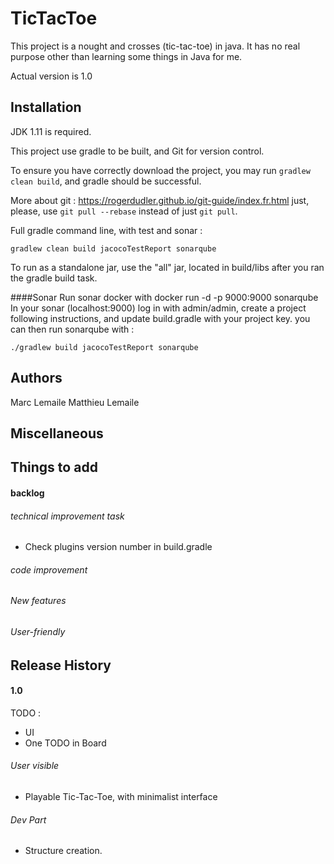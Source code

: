 # TicTacToe

This project is a nought and crosses (tic-tac-toe) in java. It has no real purpose other than learning some things in Java for me.

Actual version is 1.0

## Installation

JDK 1.11 is required.

This project use gradle to be built, and Git for version control.

To ensure you have correctly download the project,
you may run `gradlew clean build`,
and gradle should be successful.

More about git :
https://rogerdudler.github.io/git-guide/index.fr.html
just, please, use `git pull --rebase` instead of just `git pull`.

Full gradle command line, with test and sonar :
``` shell script
gradlew clean build jacocoTestReport sonarqube
```

To run as a standalone jar, use the "all" jar, located in build/libs after you ran the gradle build task.

####Sonar
Run sonar docker with docker run -d -p 9000:9000 sonarqube
In your sonar (localhost:9000) log in with admin/admin,
create a project following instructions,
and update build.gradle with your project key.
you can then run sonarqube with :
```shell script
./gradlew build jacocoTestReport sonarqube
``` 


## Authors

Marc Lemaile
Matthieu Lemaile

## Miscellaneous


## Things to add

#### backlog
###### technical improvement task
* Check plugins version number in build.gradle

###### code improvement

###### New features

###### User-friendly

## Release History

#### 1.0
TODO :
* UI
* One TODO in Board

###### User visible
* Playable Tic-Tac-Toe, with minimalist interface

###### Dev Part
* Structure creation.